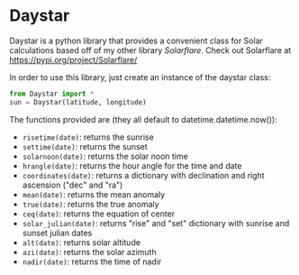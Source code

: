 # Daystar
Daystar is a python library that provides a convenient class for Solar calculations based off of my other library _Solarflare_. Check out Solarflare at https://pypi.org/project/Solarflare/

In order to use this library, just create an instance of the daystar class:

```python
from Daystar import *
sun = Daystar(latitude, longitude)
```

The functions provided are (they all default to datetime.datetime.now()):
  - `risetime(date)`: returns the sunrise 
  - `settime(date)`: returns the sunset
  - `solarnoon(date)`: returns the solar noon time
  - `hrangle(date)`: returns the hour angle for the time and date
  - `coordinates(date)`: returns a dictionary with declination and right ascension ("dec" and "ra")
  - `mean(date)`: returns the mean anomaly
  - `true(date)`: returns the true anomaly
  - `ceq(date)`: returns the equation of center
  - `solar_julian(date)`: returns "rise" and "set" dictionary with sunrise and sunset julian dates
  - `alt(date)`: returns solar altitude
  - `azi(date)`: returns the solar azimuth
  - `nadir(date)`: returns the time of nadir